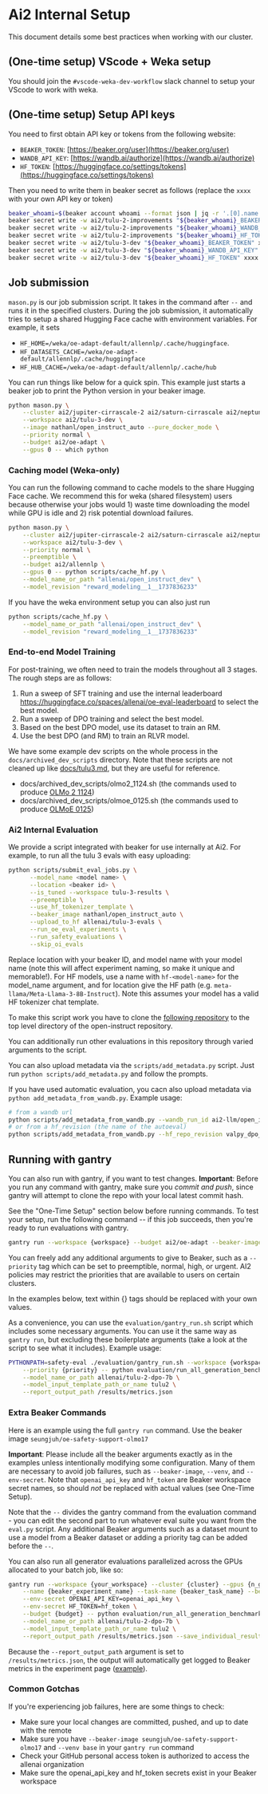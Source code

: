 # Ai2 Internal Setup

This document details some best practices when working with our cluster.

## (One-time setup) VScode + Weka setup

You should join the `#vscode-weka-dev-workflow` slack channel to setup your VScode to work with weka.


## (One-time setup) Setup API keys

You need to first obtain API key or tokens from the following website:

* `BEAKER_TOKEN`: [https://beaker.org/user](https://beaker.org/user)
* `WANDB_API_KEY`: [https://wandb.ai/authorize](https://wandb.ai/authorize)
* `HF_TOKEN`: [https://huggingface.co/settings/tokens](https://huggingface.co/settings/tokens)

Then you need to write them in beaker secret as follows (replace the `xxxx` with your own API key or token)
```bash
beaker_whoami=$(beaker account whoami --format json | jq -r '.[0].name')
beaker secret write -w ai2/tulu-2-improvements "${beaker_whoami}_BEAKER_TOKEN" xxxx
beaker secret write -w ai2/tulu-2-improvements "${beaker_whoami}_WANDB_API_KEY" xxxx
beaker secret write -w ai2/tulu-2-improvements "${beaker_whoami}_HF_TOKEN" xxxx
beaker secret write -w ai2/tulu-3-dev "${beaker_whoami}_BEAKER_TOKEN" xxxx
beaker secret write -w ai2/tulu-3-dev "${beaker_whoami}_WANDB_API_KEY" xxxx
beaker secret write -w ai2/tulu-3-dev "${beaker_whoami}_HF_TOKEN" xxxx
```


## Job submission

`mason.py` is our job submission script. It takes in the command after `--` and runs it in the specified clusters. During the job submission, it automatically tries to setup a shared Hugging Face cache with environment variables. For example, it sets

* `HF_HOME=/weka/oe-adapt-default/allennlp/.cache/huggingface`. 
* `HF_DATASETS_CACHE=/weka/oe-adapt-default/allennlp/.cache/huggingface`
* `HF_HUB_CACHE=/weka/oe-adapt-default/allennlp/.cache/hub`


You can run things like below for a quick spin. This example just starts a beaker job to print the Python version in your beaker image.

```bash
python mason.py \
    --cluster ai2/jupiter-cirrascale-2 ai2/saturn-cirrascale ai2/neptune-cirrascale \
    --workspace ai2/tulu-3-dev \
    --image nathanl/open_instruct_auto --pure_docker_mode \
    --priority normal \
    --budget ai2/oe-adapt \
    --gpus 0 -- which python
```


### Caching model (Weka-only)

You can run the following command to cache models to the share Hugging Face cache. We recommend this for weka (shared filesystem) users because otherwise your jobs would 1) waste time downloading the model while GPU is idle and 2) risk potential download failures.

```bash
python mason.py \
    --cluster ai2/jupiter-cirrascale-2 ai2/saturn-cirrascale ai2/neptune-cirrascale --image nathanl/open_instruct_auto --pure_docker_mode \
    --workspace ai2/tulu-3-dev \
    --priority normal \
    --preemptible \
    --budget ai2/allennlp \
    --gpus 0 -- python scripts/cache_hf.py \
    --model_name_or_path "allenai/open_instruct_dev" \
    --model_revision "reward_modeling__1__1737836233"
```

If you have the weka environment setup you can also just run

```bash
python scripts/cache_hf.py \
    --model_name_or_path "allenai/open_instruct_dev" \
    --model_revision "reward_modeling__1__1737836233"
```


### End-to-end Model Training

For post-training, we often need to train the models throughout all 3 stages. The rough steps are as follows:

1. Run a sweep of SFT training and use the internal leaderboard https://huggingface.co/spaces/allenai/oe-eval-leaderboard to select the best model.
2. Run a sweep of DPO training and select the best model.
3. Based on the best DPO model, use its dataset to train an RM.
4. Use the best DPO (and RM) to train an RLVR model.


We have some example dev scripts on the whole process in the `docs/archived_dev_scripts` directory. Note that these scripts are not cleaned up like [docs/tulu3.md](docs/tulu3.md), but they are useful for reference.

* docs/archived_dev_scripts/olmo2_1124.sh (the commands used to produce [OLMo 2 1124](https://huggingface.co/collections/allenai/olmo-2-674117b93ab84e98afc72edc))
* docs/archived_dev_scripts/olmoe_0125.sh (the commands used to produce [OLMoE 0125](https://huggingface.co/collections/allenai/olmoe-0125-67992134f9ebea0a941706ca))


### Ai2 Internal Evaluation

We provide a script integrated with beaker for use internally at Ai2. For example, to run all the tulu 3 evals with easy uploading:
```bash
python scripts/submit_eval_jobs.py \
      --model_name <model name> \
      --location <beaker id> \
      --is_tuned --workspace tulu-3-results \
      --preemptible \
      --use_hf_tokenizer_template \
      --beaker_image nathanl/open_instruct_auto \
      --upload_to_hf allenai/tulu-3-evals \
      --run_oe_eval_experiments \
      --run_safety_evaluations \
      --skip_oi_evals
```
Replace location with your beaker ID, and model name with your model name (note this will affect experiment naming, so make it unique and memorable!). For HF models, use a name with `hf-<model-name>` for the model_name argument, and for location give the HF path (e.g. `meta-llama/Meta-Llama-3-8B-Instruct`). Note this assumes your model has a valid HF tokenizer chat template.

To make this script work you have to clone the [following repository](https://github.com/allenai/oe-eval-internal/tree/main) to the top level directory of the open-instruct repository.

You can additionally run other evaluations in this repository through varied arguments to the script.

You can also upload metadata via the `scripts/add_metadata.py` script. Just run `python scripts/add_metadata.py` and follow the prompts.

If you have used automatic evaluation, you cacn also upload metadata via `python add_metadata_from_wandb.py`. Example usage:

```bash
# from a wandb url
python scripts/add_metadata_from_wandb.py --wandb_run_id ai2-llm/open_instruct_internal/runs/fjclmg47
# or from a hf_revision (the name of the autoeval)
python scripts/add_metadata_from_wandb.py --hf_repo_revision valpy_dpo_mix_uf_wc_regen_da_sftmix_v4.23___model__42__1725581304
```

## Running with gantry

You can also run with gantry, if you want to test changes.
**Important**: Before you run any command with gantry, make sure you *commit and push*, since gantry will attempt to clone the repo with your local latest commit hash.

See the "One-Time Setup" section below before running commands. To test your setup, run the following command -- if this job succeeds, then you're ready to run evaluations with gantry.

```bash
gantry run --workspace {workspace} --budget ai2/oe-adapt --beaker-image kavelr/oe-safety --venv base --cluster ai2/mosaic-cirrascale --env-secret OPENAI_API_KEY=openai_api_key --env-secret HF_TOKEN=hf_token -- python -c 'print("Hello world")'
```

You can freely add any additional arguments to give to Beaker, such as a `--priority` tag which can be set to preemptible, normal, high, or urgent. AI2 policies may restrict the priorities that are available to users on certain clusters.

In the examples below, text within {} tags should be replaced with your own values. 

As a convenience, you can use the `evaluation/gantry_run.sh` script which includes some necessary arguments. You can use it the same way as `gantry run`, but excluding these boilerplate arguments (take a look at the script to see what it includes). Example usage:

```bash
PYTHONPATH=safety-eval ./evaluation/gantry_run.sh --workspace {workspace} --cluster {cluster} --gpus {n_gpus} \
    --priority {priority} -- python evaluation/run_all_generation_benchmarks.py \
    --model_name_or_path allenai/tulu-2-dpo-7b \
    --model_input_template_path_or_name tulu2 \
    --report_output_path /results/metrics.json
```

### Extra Beaker Commands
Here is an example using the full `gantry run` command. Use the beaker image `seungjuh/oe-safety-support-olmo17`

**Important**: Please include all the beaker arguments exactly as in the examples unless intentionally modifying some configuration. Many of them are necessary to avoid job failures, such as `--beaker-image`, `--venv`, and `--env-secret`. Note that `openai_api_key` and `hf_token` are Beaker workspace secret names, so should *not* be replaced with actual values (see One-Time Setup).

Note that the `--` divides the gantry command from the evaluation command - you can edit the second part to run whatever eval suite you want from the `eval.py` script. Any additional Beaker arguments such as a dataset mount to use a model from a Beaker dataset or adding a priority tag can be added before the `--`.

You can also run all generator evaluations parallelized across the GPUs allocated to your batch job, like so:
```bash
gantry run --workspace {your_workspace} --cluster {cluster} --gpus {n_gpus} \
    --name {beaker_experiment_name} --task-name {beaker_task_name} --beaker-image seungjuh/oe-safety-support-olmo17 --venv base \
    --env-secret OPENAI_API_KEY=openai_api_key \
    --env-secret HF_TOKEN=hf_token \
    --budget {budget} -- python evaluation/run_all_generation_benchmarks.py \
    --model_name_or_path allenai/tulu-2-dpo-7b \
    --model_input_template_path_or_name tulu2 \
    --report_output_path /results/metrics.json --save_individual_results_path /results/all.json
```

Because the `--report_output_path` argument is set to `/results/metrics.json`, the output will automatically get logged to Beaker metrics in the experiment page ([example](https://beaker.org/ex/01HW8NKZ458MA1PSB1X4YQTH94/tasks/01HW8NKZ4DTDA8FEFDGWA7Q8XX/job/01HW8NM2QR5AYB53PYP32J2VAA)).


### Common Gotchas

If you're experiencing job failures, here are some things to check:

- Make sure your local changes are committed,  pushed, and up to date with the remote
- Make sure you have `--beaker-image seungjuh/oe-safety-support-olmo17` and `--venv base` in your `gantry run` command
- Check your GitHub personal access token is authorized to access the allenai organization
- Make sure the openai_api_key and hf_token secrets exist in your Beaker workspace